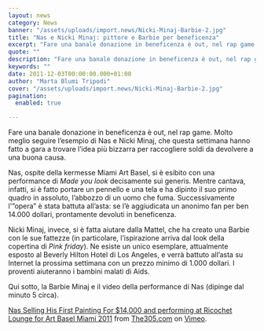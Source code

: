 ```yaml
---
layout: news
category: News
banner: "/assets/uploads/import.news/Nicki-Minaj-Barbie-2.jpg"
title: "Nas e Nicki Minaj: pittore e Barbie per beneficenza"
excerpt: "Fare una banale donazione in beneficenza è out, nel rap game. Molto meglio seguire l’esempio di Nas e Nicki Minaj, che questa settimana hanno fatto a gara a trovare l’idea più bizzarra per raccogliere soldi da devolvere a una buona causa. Nas, ospite della kermesse Miami Art Basel, si è esibito con una performance di [&hellip"
quote: ""
description: "Fare una banale donazione in beneficenza è out, nel rap game. Molto meglio seguire l’esempio di Nas e Nicki Minaj, che questa settimana hanno fatto a gara a trovare l’idea più bizzarra per raccogliere soldi da devolvere a una buona causa. Nas, ospite della kermesse Miami Art Basel, si è esibito con una performance di [&hellip"
keywords: ""
date: 2011-12-03T00:00:00.000+01:00
author: "Marta Blumi Tripodi"
cover: "/assets/uploads/import.news/Nicki-Minaj-Barbie-2.jpg"
pagination:
  enabled: true

---
```


Fare una banale donazione in beneficenza è out, nel rap game. Molto meglio seguire l’esempio di Nas e Nicki Minaj, che questa settimana hanno fatto a gara a trovare l’idea più bizzarra per raccogliere soldi da devolvere a una buona causa.

Nas, ospite della kermesse Miami Art Basel, si è esibito con una performance di _Made you look_ decisamente sui generis. Mentre cantava, infatti, si è fatto portare un pennello e una tela e ha dipinto il suo primo quadro in assoluto, l’abbozzo di un uomo che fuma. Successivamente l'”opera” è stata battuta all’asta: se l’è aggiudicata un anonimo fan per ben 14.000 dollari, prontamente devoluti in beneficenza.

Nicki Minaj, invece, si è fatta aiutare dalla Mattel, che ha creato una Barbie con le sue fattezze (in particolare, l’ispirazione arriva dal look della copertina di _Pink friday_). Ne esiste un unico esemplare, attualmente esposto al Beverly Hilton Hotel di Los Angeles, e verrà battuto all’asta su Internet la prossima settimana con un prezzo minimo di 1.000 dollari. I proventi aiuteranno i bambini malati di Aids.

Qui sotto, la Barbie Minaj e il video della performance di Nas (dipinge dal minuto 5 circa).

[Nas Selling His First Painting For $14,000 and performing at Ricochet Lounge for Art Basel Miami 2011](https://vimeo.com/33020156) from [The305.com](https://vimeo.com/the305) on [Vimeo](https://vimeo.com).